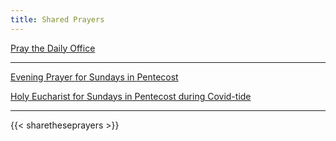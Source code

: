 ```yaml
---
title: Shared Prayers
---
```


[Pray the Daily Office](daily/)

-------------

[Evening Prayer for Sundays in Pentecost](daily/ep-sundaypentecost/)

[Holy Eucharist for Sundays in Pentecost during Covid-tide](archive/he-pentecost-covid)

------------

{{< sharetheseprayers >}}

